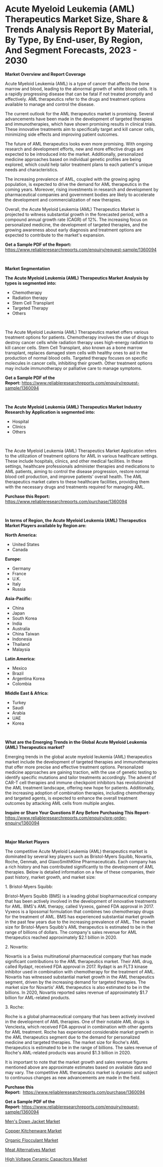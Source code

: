 <p><h1>Acute Myeloid Leukemia (AML) Therapeutics Market Size, Share & Trends Analysis Report By Material, By Type, By End-user, By Region, And Segment Forecasts, 2023 - 2030</h1></p><p><strong>Market Overview and Report Coverage</strong></p>
<p><p>Acute Myeloid Leukemia (AML) is a type of cancer that affects the bone marrow and blood, leading to the abnormal growth of white blood cells. It is a rapidly progressing disease that can be fatal if not treated promptly and effectively. AML therapeutics refer to the drugs and treatment options available to manage and control the disease.</p><p>The current outlook for the AML therapeutics market is promising. Several advancements have been made in the development of targeted therapies and immunotherapies, which have shown promising results in clinical trials. These innovative treatments aim to specifically target and kill cancer cells, minimizing side effects and improving patient outcomes.</p><p>The future of AML therapeutics looks even more promising. With ongoing research and development efforts, new and more effective drugs are expected to be introduced into the market. Additionally, personalized medicine approaches based on individual genetic profiles are being explored, which could help tailor treatment plans to each patient's unique needs and characteristics.</p><p>The increasing prevalence of AML, coupled with the growing aging population, is expected to drive the demand for AML therapeutics in the coming years. Moreover, rising investments in research and development by pharmaceutical companies and government bodies are likely to accelerate the development and commercialization of new therapies.</p><p>Overall, the Acute Myeloid Leukemia (AML) Therapeutics Market is projected to witness substantial growth in the forecasted period, with a compound annual growth rate (CAGR) of 12%. The increasing focus on personalized medicine, the development of targeted therapies, and the growing awareness about early diagnosis and treatment options are expected to contribute to the market's expansion.</p></p>
<p><strong>Get a Sample PDF of the Report:</strong> <a href="https://www.reliableresearchreports.com/enquiry/request-sample/1360094">https://www.reliableresearchreports.com/enquiry/request-sample/1360094</a></p>
<p>&nbsp;</p>
<p><strong>Market Segmentation</strong></p>
<p><strong>The Acute Myeloid Leukemia (AML) Therapeutics Market Analysis by types is segmented into:</strong></p>
<p><ul><li>Chemotherapy</li><li>Radiation therapy</li><li>Stem Cell Transplant</li><li>Targeted Therapy</li><li>Others</li></ul></p>
<p>&nbsp;</p>
<p><p>The Acute Myeloid Leukemia (AML) Therapeutics market offers various treatment options for patients. Chemotherapy involves the use of drugs to destroy cancer cells while radiation therapy uses high-energy radiation to kill cancer cells. Stem Cell Transplant, also known as a bone marrow transplant, replaces damaged stem cells with healthy ones to aid in the production of normal blood cells. Targeted therapy focuses on specific molecules in cancer cells, inhibiting their growth. Other treatment options may include immunotherapy or palliative care to manage symptoms.</p></p>
<p><strong>Get a Sample PDF of the Report:</strong>&nbsp;<a href="https://www.reliableresearchreports.com/enquiry/request-sample/1360094">https://www.reliableresearchreports.com/enquiry/request-sample/1360094</a></p>
<p>&nbsp;</p>
<p><strong>The Acute Myeloid Leukemia (AML) Therapeutics Market Industry Research by Application is segmented into:</strong></p>
<p><ul><li>Hospital</li><li>Clinics</li><li>Others</li></ul></p>
<p>&nbsp;</p>
<p><p>The Acute Myeloid Leukemia (AML) Therapeutics Market Application refers to the utilization of treatment options for AML in various healthcare settings. These include hospitals, clinics, and other medical facilities. In these settings, healthcare professionals administer therapies and medications to AML patients, aiming to control the disease progression, restore normal blood cell production, and improve patients' overall health. The AML therapeutics market caters to these healthcare facilities, providing them with the necessary drugs and treatments required for managing AML.</p></p>
<p><strong>Purchase this Report:</strong>&nbsp; <a href="https://www.reliableresearchreports.com/purchase/1360094">https://www.reliableresearchreports.com/purchase/1360094</a></p>
<p>&nbsp;</p>
<p><strong>In terms of Region, the Acute Myeloid Leukemia (AML) Therapeutics Market Players available by Region are:</strong></p>
<p>
    <p> <strong> North America: </strong>
        <ul>
            <li>United States</li>
            <li>Canada</li>
        </ul>
        </p> 
    <p> <strong> Europe: </strong>
        <ul>
            <li>Germany</li>
            <li>France</li>
            <li>U.K.</li>
            <li>Italy</li>
            <li>Russia</li>
        </ul>
        </p> 
    <p> <strong> Asia-Pacific: </strong>
        <ul>
            <li>China</li>
            <li>Japan</li>
            <li>South Korea</li>
            <li>India</li>
            <li>Australia</li>
            <li>China Taiwan</li>
            <li>Indonesia</li>
            <li>Thailand</li>
            <li>Malaysia</li>
        </ul>
        </p> 
    <p> <strong> Latin America: </strong>
        <ul>
            <li>Mexico</li>
            <li>Brazil</li>
            <li>Argentina Korea</li>
            <li>Colombia</li>
        </ul>
        </p> 
    <p> <strong> Middle East & Africa: </strong>
        <ul>
            <li>Turkey</li>
            <li>Saudi</li>
            <li>Arabia</li>
            <li>UAE</li>
            <li>Korea</li>
        </ul>
    </p>
    </p>
<p>&nbsp;</p>
<p><strong>What are the Emerging Trends in the Global Acute Myeloid Leukemia (AML) Therapeutics market?</strong></p>
<p><p>Emerging trends in the global acute myeloid leukemia (AML) therapeutics market include the development of targeted therapies and immunotherapies that offer more precise and effective treatment options. Personalized medicine approaches are gaining traction, with the use of genetic testing to identify specific mutations and tailor treatments accordingly. The advent of CAR-T cell therapies and immune checkpoint inhibitors has revolutionized the AML treatment landscape, offering new hope for patients. Additionally, the increasing adoption of combination therapies, including chemotherapy and targeted agents, is expected to enhance the overall treatment outcomes by attacking AML cells from multiple angles.</p></p>
<p><strong>Inquire or Share Your Questions If Any Before Purchasing This Report</strong>- <a href="https://www.reliableresearchreports.com/enquiry/pre-order-enquiry/1360094">https://www.reliableresearchreports.com/enquiry/pre-order-enquiry/1360094</a></p>
<p>&nbsp;</p>
<p><strong>Major Market Players</strong></p>
<p><p>The competitive Acute Myeloid Leukemia (AML) therapeutics market is dominated by several key players such as Bristol-Myers Squibb, Novartis, Roche, Genmab, and GlaxoSmithKline Pharmaceuticals. Each company has a rich history and has contributed significantly to the development of AML therapies. Below is detailed information on a few of these companies, their past history, market growth, and market size:</p><p>1. Bristol-Myers Squibb:</p><p>Bristol-Myers Squibb (BMS) is a leading global biopharmaceutical company that has been actively involved in the development of innovative treatments for AML. BMS's AML therapy, called Vyxeos, gained FDA approval in 2017. Vyxeos is a liposomal formulation that combines two chemotherapy drugs for the treatment of AML. BMS has experienced substantial market growth in the past few years due to the increasing prevalence of AML. The market size for Bristol-Myers Squibb's AML therapeutics is estimated to be in the range of billions of dollars. The company's sales revenue for AML therapeutics reached approximately $2.1 billion in 2020.</p><p>2. Novartis:</p><p>Novartis is a Swiss multinational pharmaceutical company that has made significant contributions to the AML therapeutics market. Their AML drug, called Rydapt, received FDA approval in 2017. Rydapt is an FLT3 kinase inhibitor used in combination with chemotherapy for the treatment of AML. Novartis has witnessed substantial market growth in the AML therapeutics segment, driven by the increasing demand for targeted therapies. The market size for Novartis' AML therapeutics is also estimated to be in the billions. In 2020, Novartis reported sales revenue of approximately $1.7 billion for AML-related products.</p><p>3. Roche:</p><p>Roche is a global pharmaceutical company that has been actively involved in the development of AML therapies. One of their notable AML drugs is Venclexta, which received FDA approval in combination with other agents for AML treatment. Roche has experienced considerable market growth in the AML therapeutics segment due to the demand for personalized medicine and targeted therapies. The market size for Roche's AML therapeutics is estimated to be in the range of billions. The sales revenue of Roche's AML-related products was around $1.3 billion in 2020.</p><p>It is important to note that the market growth and sales revenue figures mentioned above are approximate estimates based on available data and may vary. The competitive AML therapeutics market is dynamic and subject to continuous changes as new advancements are made in the field.</p></p>
<p><strong>Purchase this Report:</strong>&nbsp;&nbsp;<a href="https://www.reliableresearchreports.com/purchase/1360094">https://www.reliableresearchreports.com/purchase/1360094</a></p>
<p></p>
<p><strong>Get a Sample PDF of the Report:</strong>&nbsp;<a href="https://www.reliableresearchreports.com/enquiry/request-sample/1360094">https://www.reliableresearchreports.com/enquiry/request-sample/1360094</a></p>
<p><p><a href="https://medium.com/@cruzdamore75/mens-down-jacket-market-size-growth-forecast-2023-2030-5824da89bf5a">Men's Down Jacket Market</a></p><p><a href="https://medium.com/@germanwolff65/copper-kitchenware-market-size-growth-forecast-2023-2030-2f6156fb2edb">Copper Kitchenware Market</a></p><p><a href="https://www.linkedin.com/pulse/organic-flocculant-market-insights-players-forecast-till-2030-3lj7e/">Organic Flocculant Market</a></p><p><a href="https://www.linkedin.com/pulse/meat-alternatives-market-size-share-global-analysis-zw4ef/">Meat Alternatives Market</a></p><p><a href="https://www.linkedin.com/pulse/high-voltage-ceramic-capacitors-market-research-report-qgrfe/">High Voltage Ceramic Capacitors Market</a></p></p>